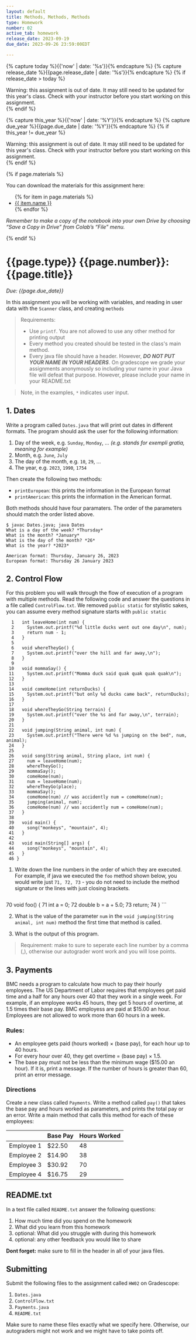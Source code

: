 ```yaml
---
layout: default
title: Methods, Methods, Methods
type: Homework
number: 02
active_tab: homework
release_date: 2023-09-19
due_date: 2023-09-26 23:59:00EDT

---
```


<!-- Check whether the assignment is ready to release -->
{% capture today %}{{'now' | date: '%s'}}{% endcapture %}
{% capture release_date %}{{page.release_date | date: '%s'}}{% endcapture %}
{% if release_date > today %} 
<div class="alert alert-danger">
Warning: this assignment is out of date.  It may still need to be updated for this year's class.  Check with your instructor before you start working on this assignment.
</div>
{% endif %}
<!-- End of check whether the assignment is up to date -->


<!-- Check whether the assignment is up to date -->
{% capture this_year %}{{'now' | date: '%Y'}}{% endcapture %}
{% capture due_year %}{{page.due_date | date: '%Y'}}{% endcapture %}
{% if this_year != due_year %} 
<div class="alert alert-danger">
Warning: this assignment is out of date.  It may still need to be updated for this year's class.  Check with your instructor before you start working on this assignment.
</div>
{% endif %}
<!-- End of check whether the assignment is up to date -->



{% if page.materials %}
<div class="alert alert-info">
You can download the materials for this assignment here:
<ul>
{% for item in page.materials %}
<li><a href="{{item.url}}">{{ item.name }}</a></li>
{% endfor %}
</ul>


<i>Remember to make a copy of the notebook into your own Drive by choosing “Save a Copy in Drive” from Colab’s “File” menu.</i>

</div>
{% endif %}





{{page.type}} {{page.number}}: {{page.title}}
=============================================================

_Due: {{page.due_date}}_

In this assignment you will be working with variables, and reading in user data with the `Scanner` class, and creating `methods`


> Requirements:
> 
> - Use `printf`. You are not allowed to use any other
> method for printing output 
> - Every method you created should be tested in the class's main method.
> - Every java file should have a header. However, ***DO NOT PUT YOUR NAME IN YOUR HEADERS***. On gradescope we grade your assignments anonymously so including your name in your Java file will defeat that purpose. However, please include your name in your README.txt

> Note, in the examples, `*` indicates user input.



## 1. Dates

Write a program called `Dates.java` that will print out dates in different formats. The program should ask the user for the following information:

1. Day of the week, e.g. `Sunday`, `Monday`, ... <i>(e.g. stands for exempli gratia, meaning for example)</i>
2. Month, e.g. `June`, `July`
3. The day of the month, e.g. `10`, `29`, ...
4. The year, e.g. `2023`, `1990`, `1754`

Then create the following two methods:

- `printEuropean`: this prints the information in the European format
- `printAmerican`: this prints the information in the American format.

Both methods should have four paramaters. The order of the parameters should match the order listed above.
 

```
$ javac Dates.java; java Dates
What is a day of the week? *Thursday*
What is the month? *January*
What is the day of the month? *26*
What is the year? *2023*

American format: Thursday, January 26, 2023
European format: Thursday 26 January 2023
```


## 2. Control Flow

For this problem you will walk through the flow of execution of a program with multiple methods. Read the following code and answer the questions in a file called `ControlFlow.txt`. We removed `public static` for stylistic sakes, you can assume every method signature starts with `public static`

```
  1   int leaveHome(int num) {
  2     System.out.printf("%d little ducks went out one day\n", num);
  3     return num - 1;
  4   }
  5 
  6   void whereTheyGo() {
  7     System.out.printf("over the hill and far away,\n");
  8   }
  9
 10   void mommaSay() {
 11     System.out.printf("Momma duck said quak quak quak quak\n");
 12   }
 13 
 14   void comeHome(int returnDucks) {
 15     System.out.printf("but only %d ducks came back", returnDucks);
 16   }
 17 
 18   void whereTheyGo(String terrain) {
 19     System.out.printf("over the %s and far away,\n", terrain);
 20   }
 21 
 22   void jumping(String animal, int num) {
 23     System.out.printf("There were %d %s jumping on the bed", num, animal);
 24   }
 25 
 26   void song(String animal, String place, int num) {
 27     num = leaveHome(num);
 28     whereTheyGo();
 29     mommaSay();
 30     comeHome(num);
 31     num = leaveHome(num);
 32     whereTheyGo(place);
 33     mommaSay();
 34     comeHome(num) // was accidently num = comeHome(num);
 35     jumping(animal, num);
 36     comeHome(num) // was accidently num = comeHome(num);
 37   }
 38
 39   void main() {
 40     song("monkeys", "mountain", 4);
 41   }
 42 
 43   void main(String[] args) {
 44     song("monkeys", "mountain", 4);
 45   }
 46 }
```

1. Write down the line numbers in the order of which they are executed. For example, if java we executed the `foo` method shown below, you would write just 
`71, 72, 73` - you do not need to include the method signature
or the lines with just closing brackets.

	```
 70 void foo() {
 71   int a = 0;
 72   double b = a + 5.0;
 73   return;
 74 }
	```

2. What is the value of the parameter `num` in the `void jumping(String animal, int num)` method the first time that method is called.

3. What is the output of this program.

> Requirement: make to sure to seperate each line number by a comma (,), otherwise our autograder wont work and you will lose points.


## 3. Payments 

BMC needs a program to calculate how much to pay their hourly employees. The US Department of Labor requires that employees get paid time and a half for any hours over 40 that they work in a single week. For example, if an employee works 45 hours, they get 5 hours of overtime, at 1.5 times their base pay. BMC employess are paid at \$15.00 an hour. Employees are not allowed to work more than 60 hours in a week.

### Rules:

- An employee gets paid (hours worked) × (base pay), for each hour up to 40 hours.
- For every hour over 40, they get overtime = (base pay) × 1.5.
- The base pay must not be less than the minimum wage ($15.00 an hour). If it is, print a message. If the number of hours is greater than 60, print an error message.

### Directions

Create a new class called `Payments`.
Write a method called `pay()` that takes the base pay and hours worked as parameters, and prints the total pay or an error. Write a main method that calls this method for each of these employees:

|  	| Base Pay 	| Hours Worked 	|
|---	|---	|---	|
| Employee 1 	| $22.50 	| 48 	|
| Employee 2 	| $14.90 	| 38 	|
| Employee 3 	| $30.92 	| 70 	|
| Employee 4 	| $16.75 	|  29	|



## README.txt

In a text file called `README.txt` answer the following questions:

1. How much time did you spend on the homework
2. What did you learn from this homework
3. optional: What did you struggle with during this homework
4. optional: any other feedback you would like to share

**Dont forget:** make sure to fill in the header in all of your java files.

## Submitting

Submit the following files to the assignment called `HW02` on Gradescope:

1. `Dates.java`
2. `ControlFlow.txt`
3. `Payments.java`
4. `README.txt`

Make sure to name these files exactly what we specify here. Otherwise,
our autograders might not work and we might have to take points off.
